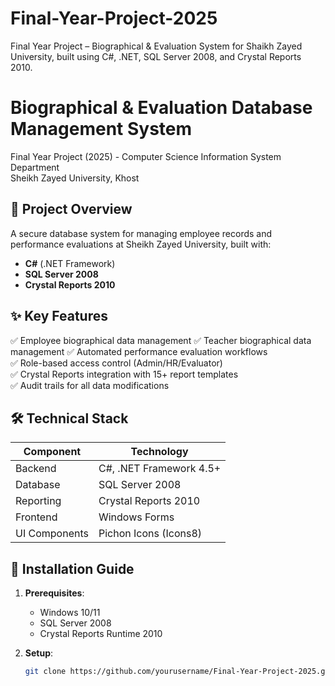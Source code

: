 # Final-Year-Project-2025
Final Year Project – Biographical &amp; Evaluation System for Shaikh Zayed University, built using C#, .NET, SQL Server 2008, and Crystal Reports 2010.
# Biographical & Evaluation Database Management System

Final Year Project (2025) - Computer Science Information System Department  
Sheikh Zayed University, Khost

## 📌 Project Overview
A secure database system for managing employee records and performance evaluations at Sheikh Zayed University, built with:
- **C#** (.NET Framework)
- **SQL Server 2008**
- **Crystal Reports 2010**

## ✨ Key Features
✅ Employee biographical data management
✅ Teacher biographical data management
✅ Automated performance evaluation workflows  
✅ Role-based access control (Admin/HR/Evaluator)  
✅ Crystal Reports integration with 15+ report templates  
✅ Audit trails for all data modifications  

## 🛠️ Technical Stack
| Component       | Technology |
|-----------------|------------|
| Backend         | C#, .NET Framework 4.5+ |
| Database        | SQL Server 2008 |
| Reporting       | Crystal Reports 2010 |
| Frontend        | Windows Forms |
| UI Components   | Pichon Icons (Icons8) |

## 🚀 Installation Guide
1. **Prerequisites**:
   - Windows 10/11
   - SQL Server 2008
   - Crystal Reports Runtime 2010

2. **Setup**:
   ```bash
   git clone https://github.com/yourusername/Final-Year-Project-2025.git
